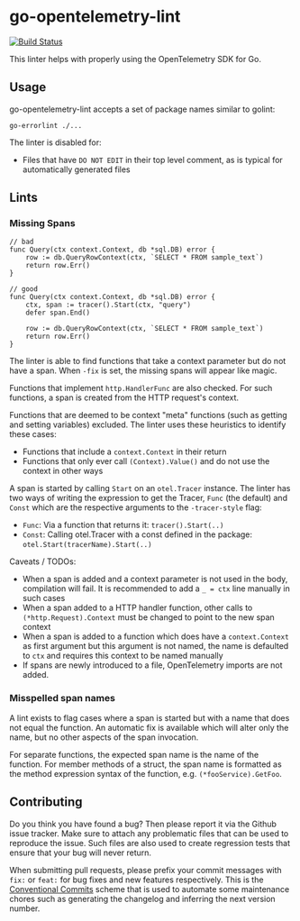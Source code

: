 go-opentelemetry-lint
=====================

[![Build Status](https://github.com/polyfloyd/go-opentelemetry-lint/workflows/CI/badge.svg)](https://github.com/polyfloyd/go-opentelemetry-lint/actions)

This linter helps with properly using the OpenTelemetry SDK for Go.

## Usage
go-opentelemetry-lint accepts a set of package names similar to golint:
```
go-errorlint ./...
```

The linter is disabled for:
* Files that have `DO NOT EDIT` in their top level comment, as is typical for automatically
  generated files

## Lints

### Missing Spans
```
// bad
func Query(ctx context.Context, db *sql.DB) error {
	row := db.QueryRowContext(ctx, `SELECT * FROM sample_text`)
	return row.Err()
}

// good
func Query(ctx context.Context, db *sql.DB) error {
	ctx, span := tracer().Start(ctx, "query")
	defer span.End()

	row := db.QueryRowContext(ctx, `SELECT * FROM sample_text`)
	return row.Err()
}
```

The linter is able to find functions that take a context parameter but do not have a span. When
`-fix` is set, the missing spans will appear like magic.

Functions that implement `http.HandlerFunc` are also checked. For such functions, a span is created
from the HTTP request's context.

Functions that are deemed to be context "meta" functions (such as getting and setting variables)
excluded. The linter uses these heuristics to identify these cases:
* Functions that include a `context.Context` in their return
* Functions that only ever call `(Context).Value()` and do not use the context in other ways

A span is started by calling `Start` on an `otel.Tracer` instance. The linter has two ways of
writing the expression to get the Tracer, `Func` (the default) and `Const` which are the respective
arguments to the `-tracer-style` flag:
* `Func`: Via a function that returns it: `tracer().Start(..)`
* `Const`: Calling otel.Tracer with a const defined in the package: `otel.Start(tracerName).Start(..)`

Caveats / TODOs:
* When a span is added and a context parameter is not used in the body, compilation will fail. It is
  recommended to add a `_ = ctx` line manually in such cases
* When a span added to a HTTP handler function, other calls to `(*http.Request).Context` must be
  changed to point to the new span context
* When a span is added to a function which does have a `context.Context` as first argument but this
  argument is not named, the name is defaulted to `ctx` and requires this context to be named
  manually
* If spans are newly introduced to a file, OpenTelemetry imports are not added.

### Misspelled span names
A lint exists to flag cases where a span is started but with a name that does not equal the
function. An automatic fix is available which will alter only the name, but no other aspects of the
span invocation.

For separate functions, the expected span name is the name of the function. For member methods of a
struct, the span name is formatted as the method expression syntax of the function, e.g.
`(*fooService).GetFoo`.

## Contributing

Do you think you have found a bug? Then please report it via the Github issue tracker. Make sure to
attach any problematic files that can be used to reproduce the issue. Such files are also used to
create regression tests that ensure that your bug will never return.

When submitting pull requests, please prefix your commit messages with `fix:` or `feat:` for bug
fixes and new features respectively. This is the
[Conventional Commits](https://www.conventionalcommits.org/en/v1.0.0/) scheme that is used to
automate some maintenance chores such as generating the changelog and inferring the next version
number.
